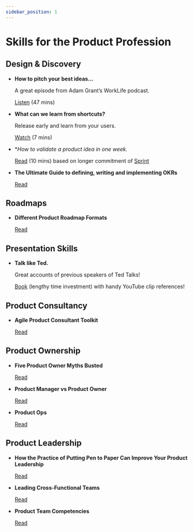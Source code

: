 ```yaml
---
sidebar_position: 1
---
```


# Skills for the Product Profession

## Design & Discovery
- **How to pitch your best ideas…**  

  A great episode from Adam Grant’s WorkLife podcast. 
  
  [Listen](https://open.spotify.com/episode/5xIE5oOve5rrxN0OM9UvjW?si=df4f35de0215417a) (47 mins)

- **What can we learn from shortcuts?**  
 
  Release early and learn from your users. 
  
  [Watch](https://www.ted.com/talks/tom_hulme_what_can_we_learn_from_shortcuts) (7 mins)

- **How to *validate a product idea in one week.**  
 
  [Read](https://bootcamp.uxdesign.cc/how-to-validate-a-product-idea-in-a-week-82225c47a40b?gi=52da3919c18b) (10 mins) based on longer commitment of [Sprint](https://www.amazon.co.uk/Sprint-Solve-Problems-Test-Ideas/dp/0593076117/ref=sr_1_1?adgrpid=1181975898319241&hvadid=73873694082782&hvbmt=be&hvdev=c&hvlocphy=41949&hvnetw=o&hvqmt=e&hvtargid=kwd-73873628301387%3Aloc-188&hydadcr=24273_1843856&keywords=sprint+book&qid=1651836519&sr=8-1)

- **The Ultimate Guide to defining, writing and implementing OKRs**  

  [Read](https://hackernoon.com/the-ultimate-guide-to-defining-writing-and-implementing-okrs-3b2671e7b01a)

## Roadmaps

- **Different Product Roadmap Formats**  

  [Read](https://productcoalition.com/7-different-product-roadmap-formats-51bb4d802b1d?gi=a47c19aaf7a1)

## Presentation Skills
- **Talk like Ted.**  
  
  Great accounts of previous speakers of Ted Talks! 
  
  [Book](https://www.amazon.co.uk/Talk-Like-TED-Speaking-Secrets/dp/B01BI0W0EE/ref=sr_1_1?keywords=talk+like+ted+book&qid=1651833635&sprefix=talk+like+ted%2Caps%2C104&sr=8-1) (lengthy time investment) with handy YouTube clip references!

## Product Consultancy
- **Agile Product Consultant Toolkit**  

  [Read](https://productcoalition.com/the-agile-product-consulting-toolkit-b82e7eb41444)

## Product Ownership
- **Five Product Owner Myths Busted**  

  [Read](https://www.romanpichler.com/blog/five-product-owner-myths-busted/)

- **Product Manager vs Product Owner**  

  [Read](https://www.romanpichler.com/blog/product-manager-vs-product-owner/)

- **Product Ops**  

  [Read](https://www.mindtheproduct.com/why-product-operations-is-set-to-be-the-backbone-of-product-led-growth/)

## Product Leadership
- **How the Practice of Putting Pen to Paper Can Improve Your Product Leadership**  

  [Read](https://www.kateleto.com/articles/how-the-practice-of-putting-pen-to-paper-can-improve-your-product-leadership)

- **Leading Cross-Functional Teams**  

  [Read](https://www.bringthedonuts.com/essays/leading-cross-functional-teams.html)
- **Product Team Competencies**  

  [Read](https://nealcabage.com/framework/product-team-competencies/)
